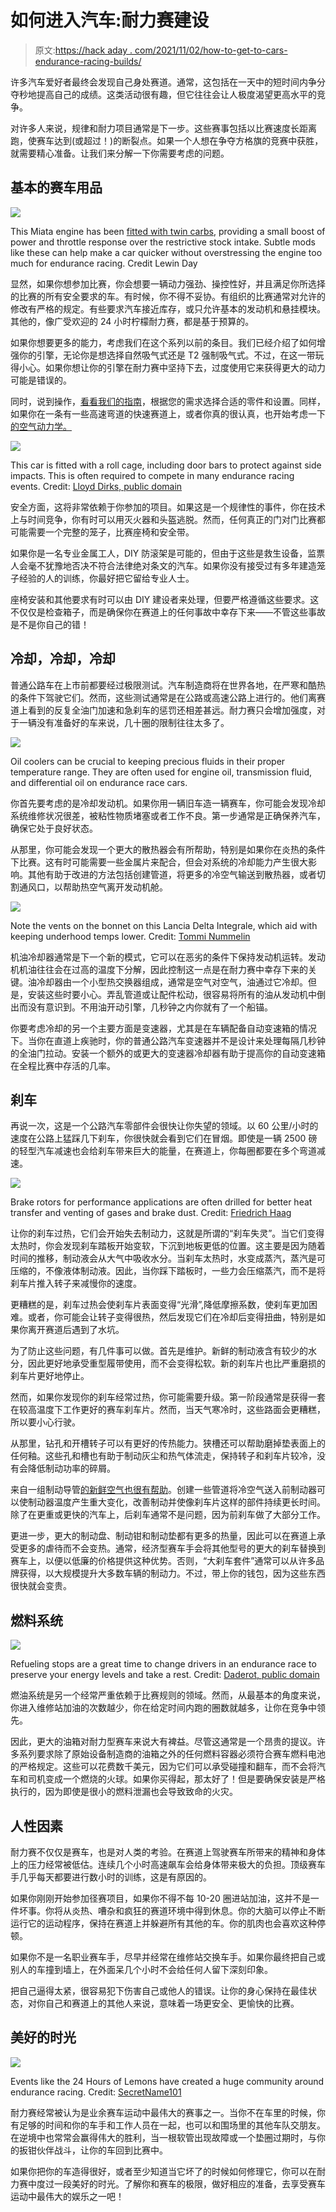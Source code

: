 # 如何进入汽车:耐力赛建设

> 原文:[https://hack aday . com/2021/11/02/how-to-get-to-cars-endurance-racing-builds/](https://hackaday.com/2021/11/02/how-to-get-into-cars-endurance-racing-builds/)

许多汽车爱好者最终会发现自己身处赛道。通常，这包括在一天中的短时间内争分夺秒地提高自己的成绩。这类活动很有趣，但它往往会让人极度渴望更高水平的竞争。

对许多人来说，规律和耐力项目通常是下一步。这些赛事包括以比赛速度长距离跑，使赛车达到(或超过！)的断裂点。如果一个人想在争夺方格旗的竞赛中获胜，就需要精心准备。让我们来分解一下你需要考虑的问题。

## 基本的赛车用品

![](../Images/38e003fb2a72d4fe757f0b009cc036b3.png)

This Miata engine has been [fitted with twin carbs](https://hackaday.com/2019/08/08/putting-carbs-on-a-miata-because-its-awesome/), providing a small boost of power and throttle response over the restrictive stock intake. Subtle mods like these can help make a car quicker without overstressing the engine too much for endurance racing. Credit Lewin Day

显然，如果你想参加比赛，你会想要一辆动力强劲、操控性好，并且满足你所选择的比赛的所有安全要求的车。有时候，你不得不妥协。有组织的比赛通常对允许的修改有严格的规定。有些要求汽车接近库存，或只允许基本的发动机和悬挂模块。其他的，像广受欢迎的 24 小时柠檬耐力赛，都是基于预算的。

如果你想要更多的能力，考虑我们在这个系列以前的条目。我们已经介绍了如何增强你的引擎，无论你是想选择自然吸气式还是 T2 强制吸气式。不过，在这一带玩得小心。如果你想让你的引擎在耐力赛中坚持下去，过度使用它来获得更大的动力可能是错误的。

同时，说到操作，[看看我们的指南](https://hackaday.com/2020/03/10/how-to-get-into-cars-handling-mods/)，根据您的需求选择合适的零件和设置。同样，如果你在一条有一些高速弯道的快速赛道上，或者你真的很认真，也开始考虑一下[的空气动力学。](https://hackaday.com/2020/08/19/how-to-get-into-cars-aero-mods-for-more-grip/)

![](../Images/839d02a5fe608bb24b4e64c998054094.png)

This car is fitted with a roll cage, including door bars to protect against side impacts. This is often required to compete in many endurance racing events. Credit: [Lloyd Dirks, public domain](https://commons.wikimedia.org/wiki/File:Race_car_roll_cage_(Unsplash).jpg)

安全方面，这将非常依赖于你参加的项目。如果这是一个规律性的事件，你在技术上与时间竞争，你有时可以用灭火器和头盔逃脱。然而，任何真正的门对门比赛都可能需要一个完整的笼子，比赛座椅和安全带。

如果你是一名专业金属工人，DIY 防滚架是可能的，但由于这些是救生设备，监票人会毫不犹豫地否决不符合法律绝对条文的汽车。如果你没有接受过有多年建造笼子经验的人的训练，你最好把它留给专业人士。

座椅安装和其他要求有时可以由 DIY 建设者来处理，但要严格遵循这些要求。这不仅仅是检查箱子，而是确保你在赛道上的任何事故中幸存下来——不管这些事故是不是你自己的错！

## 冷却，冷却，冷却

普通公路车在上市前都要经过极限测试。汽车制造商将在世界各地，在严寒和酷热的条件下驾驶它们。然而，这些测试通常是在公路或高速公路上进行的。他们离赛道上看到的反复全油门加速和急刹车的惩罚还相差甚远。耐力赛只会增加强度，对于一辆没有准备好的车来说，几十圈的限制往往太多了。

![](../Images/0048202d857be97d4da46e5b9471bf78.png)

Oil coolers can be crucial to keeping precious fluids in their proper temperature range. They are often used for engine oil, transmission fluid, and differential oil on endurance race cars.

你首先要考虑的是冷却发动机。如果你用一辆旧车造一辆赛车，你可能会发现冷却系统维修状况很差，被粘性物质堵塞或者工作不良。第一步通常是正确保养汽车，确保它处于良好状态。

从那里，你可能会发现一个更大的散热器会有所帮助，特别是如果你在炎热的条件下比赛。这有时可能需要一些金属片来配合，但会对系统的冷却能力产生很大影响。其他有助于改进的方法包括创建管道，将更多的冷空气输送到散热器，或者切割通风口，以帮助热空气离开发动机舱。

![](../Images/259f18ae9c4f09dc6dccf850f61bec29.png)

Note the vents on the bonnet on this Lancia Delta Integrale, which aid with keeping underhood temps lower. Credit: [Tommi Nummelin](https://commons.wikimedia.org/wiki/File:Lancia_Delta_HF_Integrale.JPG "User:Kristianmatilainen")

机油冷却器通常是下一个新的模式，它可以在恶劣的条件下保持发动机运转。发动机机油往往会在过高的温度下分解，因此控制这一点是在耐力赛中幸存下来的关键。油冷却器由一个小型热交换器组成，通常是空气对空气，油通过它冷却。但是，安装这些时要小心。弄乱管道或让配件松动，很容易将所有的油从发动机中倒出而没有意识到。不用油开动引擎，几秒钟之内你就有了一个船锚。

你要考虑冷却的另一个主要方面是变速器，尤其是在车辆配备自动变速箱的情况下。当你在直道上疾驰时，你的普通公路汽车变速器并不是设计来处理每隔几秒钟的全油门拉动。安装一个额外的或更大的变速器冷却器有助于提高你的自动变速箱在全程比赛中存活的几率。

## 刹车

再说一次，这是一个公路汽车零部件会很快让你失望的领域。以 60 公里/小时的速度在公路上猛踩几下刹车，你很快就会看到它们在冒烟。即使是一辆 2500 磅的轻型汽车减速也会给刹车带来巨大的能量，在赛道上，你每圈都要在多个弯道减速。

![](../Images/c900d4734755a9e67f6429aa3b2b750d.png)

Brake rotors for performance applications are often drilled for better heat transfer and venting of gases and brake dust. Credit: [Friedrich Haag](https://commons.wikimedia.org/wiki/File:002_2017_06_05_Rotationssymmetrie.jpg)

让你的刹车过热，它们会开始失去制动力，这就是所谓的“刹车失灵”。当它们变得太热时，你会发现刹车踏板开始变软，下沉到地板更低的位置。这主要是因为随着时间的推移，制动液会从大气中吸收水分。当刹车太热时，水变成蒸汽，蒸汽是可压缩的，不像液体制动液。因此，当你踩下踏板时，一些力会压缩蒸汽，而不是将刹车片推入转子来减慢你的速度。

更糟糕的是，刹车过热会使刹车片表面变得“光滑”,降低摩擦系数，使刹车更加困难。或者，你可能会让转子变得很热，然后发现它们在冷却后变得扭曲，特别是如果你离开赛道后遇到了水坑。

为了防止这些问题，有几件事可以做。首先是维护。新鲜的制动液含有较少的水分，因此更好地承受重型履带使用，而不会变得松软。新的刹车片也比严重磨损的刹车片更好地停止。

然而，如果你发现你的刹车经常过热，你可能需要升级。第一阶段通常是获得一套在较高温度下工作更好的赛车刹车片。然而，当天气寒冷时，这些路面会更糟糕，所以要小心行驶。

从那里，钻孔和开槽转子可以有更好的传热能力。狭槽还可以帮助磨掉垫表面上的任何釉。这些孔和槽也有助于制动灰尘和热气体流走，保持转子和刹车片较冷，没有会降低制动功率的碎屑。

来自一组制动导管[的新鲜空气也很有帮助](https://rooducts.com/3d-printing-in-motorsports/heres-a-nicely-done-study-of-brake-cooling/)。创建一些管道将冷空气送入前制动器可以使制动器温度产生重大变化，改善制动并使像刹车片这样的部件持续更长时间。除了在更重或更快的汽车上，后刹车通常不是问题，因为前刹车做了大部分工作。

更进一步，更大的制动盘、制动钳和制动垫都有更多的热量，因此可以在赛道上承受更多的虐待而不会变热。通常，经济型赛车手会将其他型号的更大的刹车替换到赛车上，以便以低廉的价格提供这种优势。否则，“大刹车套件”通常可以从许多品牌获得，以大规模提升大多数车辆的制动力。不过，带上你的钱包，因为这些东西很快就会变贵。

## 燃料系统

![](../Images/ff3dcc3f4b2956a36e96444b2abf6928.png)

Refueling stops are a great time to change drivers in an endurance race to preserve your energy levels and take a rest. Credit: [Daderot, public domain](https://commons.wikimedia.org/wiki/File:24_Hours_of_Lemons_-_Thompson_Speedway,_August_2018_-_DSC05395.jpg)

燃油系统是另一个经常严重依赖于比赛规则的领域。然而，从最基本的角度来说，你进入维修站加油的次数越少，你在给定时间内跑的圈数就越多，让你在竞争中领先。

因此，更大的油箱对耐力型赛车来说大有裨益。尽管这通常是一个昂贵的提议。许多系列要求除了原始设备制造商的油箱之外的任何燃料容器必须符合赛车燃料电池的严格规定。这些可以花费数千美元，因为它们可以承受碰撞和翻车，而不会将汽车和司机变成一个燃烧的火球。如果你买得起，那太好了！但是要确保安装是严格执行的，因为即使是很小的燃料泄漏也会导致致命的火灾。

## 人性因素

耐力赛不仅仅是赛车，也是对人类的考验。在赛道上驾驶赛车所带来的精神和身体上的压力经常被低估。连续几个小时高速飙车会给身体带来极大的负担。顶级赛车手几乎每天都要进行数小时的训练，这是有原因的。

如果你刚刚开始参加径赛项目，如果你不得不每 10-20 圈进站加油，这并不是一件坏事。你将从炎热、嘈杂和疯狂的赛道环境中得到休息。你的大脑可以停止不断运行它的运动程序，保持在赛道上并躲避所有其他的车。你的肌肉也会喜欢这种停顿。

如果你不是一名职业赛车手，尽早并经常在维修站交换车手。如果你最终把自己或别人的车撞到墙上，在外面呆几个小时不会给任何人留下深刻印象。

把自己逼得太紧，很容易犯下伤害自己或他人的错误。让你的身心保持在最佳状态，对你自己和赛道上的其他人来说，意味着一场更安全、更愉快的比赛。

## 美好的时光

![](../Images/11dd0a49a50cf738732712461c57f04a.png)

Events like the 24 Hours of Lemons have created a huge community around endurance racing. Credit: [SecretName101](https://commons.wikimedia.org/wiki/File:24_Hours_of_Lemons_-_Doing_Time_in_Joliet_(14572403817).jpg)

耐力赛经常被认为是业余赛车运动中最伟大的赛事之一。当你不在车里的时候，你有足够的时间和你的车手和工作人员在一起，也可以和围场里的其他车队交朋友。在逆境中也常常会赢得伟大的胜利，当一根软管出现故障或一个垫圈过期时，与你的扳钳伙伴战斗，让你的车回到比赛中。

如果你把你的车造得很好，或者至少知道当它坏了的时候如何修理它，你可以在耐力赛中度过一段美好的时光。了解你和赛车的极限，做好相应的准备，去享受赛车运动中最伟大的娱乐之一吧！